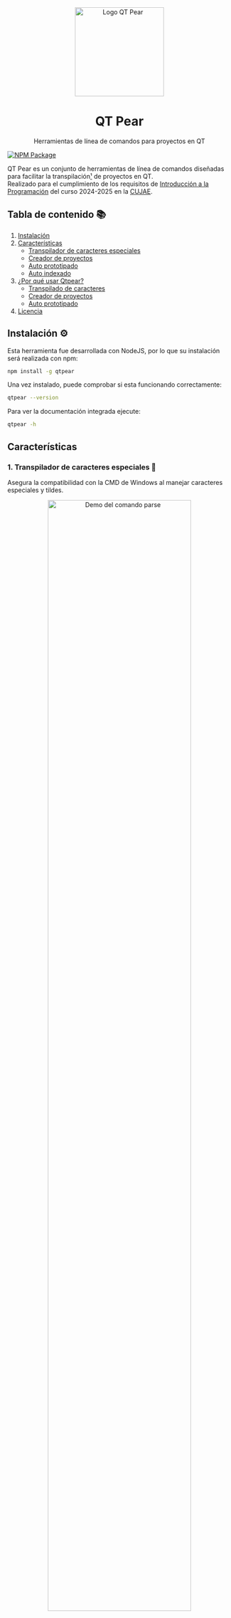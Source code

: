 
<div align="center">
  <img alt="Logo QT Pear" src="https://i.imgur.com/pVWda16.png" width="200"/>
  
  <h1>QT Pear</h1>
  <p>Herramientas de línea de comandos para proyectos en QT</p>
</div>

[![NPM Package](https://github.com/rodnydevcujae/qtpear/actions/workflows/npm-publish.yml/badge.svg)](https://github.com/rodnydevcujae/qtpear/actions/workflows/npm-publish.yml)

QT Pear es un conjunto de herramientas de línea de comandos diseñadas para facilitar la transpilación[¹](https://es.wikipedia.org/wiki/Transpilador) de proyectos en QT.  
Realizado para el cumplimiento de los requisitos de [Introducción a la Programación](https://moodle.cujae.edu.cu/course/info.php?id=895) del curso 2024-2025 en la [CUJAE](https://cujae.edu.cu). 

## Tabla de contenido 📚
1. [Instalación](#instalación-️)
2. [Características](#características)
   - [Transpilador de caracteres especiales](#1-transpilador-de-caracteres-especiales-)
   - [Creador de proyectos](#2-creador-de-proyectos-)
   - [Auto prototipado](#3-auto-prototipado-)
   - [Auto indexado](#4-auto-indexado-)
3. [¿Por qué usar Qtpear?](#por-qué-usar-qtpear-)
   - [Transpilado de caracteres](#transpilado-de-caracteres-)
   - [Creador de proyectos](#creador-de-proyectos-)
   - [Auto prototipado](#auto-prototipado-)
5. [Licencia](#licencia)


## Instalación ⚙️

Esta herramienta fue desarrollada con NodeJS, por lo que su instalación será realizada con npm:

```bash
npm install -g qtpear
```

Una vez instalado, puede comprobar si esta funcionando correctamente:

```bash
qtpear --version
```

Para ver la documentación integrada ejecute:
```bash
qtpear -h
```

## Características

### 1. Transpilador de caracteres especiales 🔄
Asegura la compatibilidad con la CMD de Windows al manejar caracteres especiales y tildes.

<div align="center">
  <img alt="Demo del comando parse" src="./docs/demos/parse.gif" width="80%" />
</div>

---

### 2. Creador de proyectos 📁
Crea proyectos a partir de plantillas ya predefinidas.

<div align="center">
  <img alt="Demo del comando create" src="./docs/demos/create.gif" width="80%" />
</div>

---

### 3. Auto prototipado 🛠️
Actualiza automáticamente todos los archivos de encabezado (*.h) con sus prototipos.

<div align="center">
  <img alt="Demo del comando auto-headers" src="./docs/demos/auto%20headers.gif" width="80%" />
</div>

---

### 4. Auto indexado 📑
Actualiza automáticamente el archivo de proyecto (*.pro) con todos los archivos C en los subdirectorios.

<div align="center">
  <img alt="Demo del comando auto-pro" src="./docs/demos/auto%20pro.gif" width="80%" />
</div>

## ¿Por qué usar Qtpear? 🤔
Esta es una herramienta personal para automatizar tareas repetitivas, además de que si eres usuario Linux, puedes crear software compatible con Windows utilizando estas utilidades.

### Transpilado de caracteres 🔄
La terminal de Windows, a diferencia de otros sistemas tales como Linux, utiliza de manera predeterminada una codificación de caracteres DIFERENTE a UTF-8, por lo que los típicos caracteres de escape ASCII no son soportados. Presenta una forma de representación que para el parecer de muchos es _extraña_:
```c
printf("\240"); // á
printf("\202"); // é
printf("\265"); // Á
``` 

Qtpear tiene el comando `parse` que clonará y convertirá el siguiente código:
```c
#include "example.h"

void mostrarDialogo (char *nombre) {
  printf("Hola %s, ¿El camión está listo?\n", nombre);
  printf("No aún no, ¡mañana será mi cumpleaños!");
}
```

A este código:
```c
#include "example.h"

void mostrarDialogo (char *nombre) {
  printf("Hola %s, \250El cami\242n est\240 listo?\n", nombre);
  printf("No a\243n no, \255ma\244ana ser\240 mi cumplea\244os!");
}
```

Simplificando así el flujo de desarrollo y evitar recordar la extensa e incómoda [tabla de caracteres](./src/services/characters-table.ts)

### Creador de proyectos 📁
El QT5.3 ya viene con un creador de proyectos predeterminado, pero... ¿y si lo mejoramos con los requerimientos del curso?

Así, el comando `create` preguntará que plantilla utilizar y el nombre del proyecto.
Esta es la plantilla _logic_
```
─ example/
   ├─ example.pro
   │
   ├─ Logica/
   │   ├─ logica.c
   │   └─ logica.h
   │
   └─ Interfaz/
       ├─ interfaz.c
       └─ interfaz.h

```

### Auto prototipado 📝
En algunos casos cuando el proyecto crece en tamaño, comienza a complicarse el mantenimiento de los prototipos de las funciones. Puede  resultar problemático y aumenta la posibilidad de escribir los prototipos con errores.  
Qtpear presenta el comando `auto header` que detectará todos los archivos C y autogenerará en sus respectivos archivos de encabezado (\*.h) los prototipos.   
Así los archivos:
```h
// Archivo: example.h
#include <math.h>

int malPrototipo(int x, char *word);
```

```c
// Archivo: example.c
#include "example.h"

int sumar(int x, int y) {
  return x * y;
}

int distancia(int x1, int x2, int y1, int y2) {
  return sqrt(
    pow(x1 - x2, 2) + pow(y1 - y2, 2)
  );
}
```

Actualizará el encabezado eliminando los prototipos no encontrados e insertando los actuales:
```c
// Archivo: example.h
#include <math.h>

int sumar(int x, int y);
int distancia(int x1, int x2, int y1, int y2);
```


## Licencia

Este proyecto está bajo la Licencia MIT. Consulta el archivo [LICENSE](LICENSE.txt) para más detalles.

---

Coded by [Rodny Estrada](https://github.com/rodnydevcujae)

